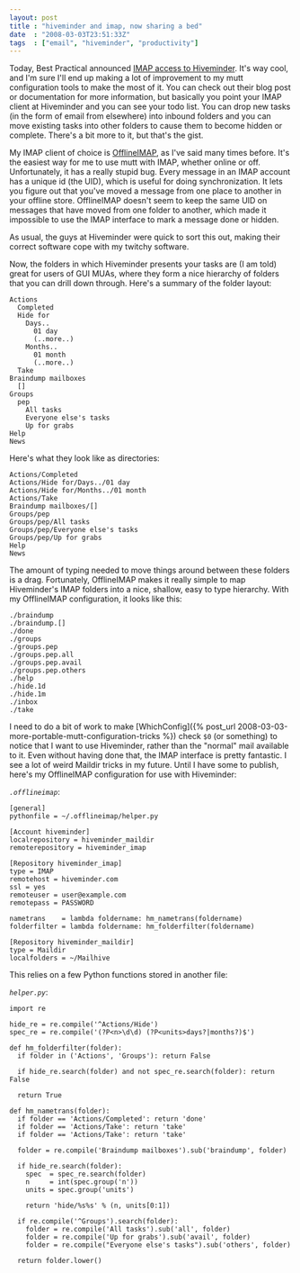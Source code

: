 ```yaml
---
layout: post
title : "hiveminder and imap, now sharing a bed"
date  : "2008-03-03T23:51:33Z"
tags  : ["email", "hiveminder", "productivity"]
---
```

Today, Best Practical announced [IMAP access to
Hiveminder](http://bestpractical.typepad.com/worst_impractical/2008/03/post.html).
It's way cool, and I'm sure I'll end up making a lot of improvement to my mutt
configuration tools to make the most of it.  You can check out their blog post
or documentation for more information, but basically you point your IMAP client
at Hiveminder and you can see your todo list.  You can drop new tasks (in the
form of email from elsewhere) into inbound folders and you can move existing
tasks into other folders to cause them to become hidden or complete.  There's a
bit more to it, but that's the gist.

My IMAP client of choice is
[OfflineIMAP](http://software.complete.org/offlineimap), as I've said many
times before.  It's the easiest way for me to use mutt with IMAP, whether
online or off.  Unfortunately, it has a really stupid bug.  Every message in an
IMAP account has a unique id (the UID), which is useful for doing
synchronization.  It lets you figure out that you've moved a message from one
place to another in your offline store.  OfflineIMAP doesn't seem to keep the
same UID on messages that have moved from one folder to another, which made it
impossible to use the IMAP interface to mark a message done or hidden.

As usual, the guys at Hiveminder were quick to sort this out, making their
correct software cope with my twitchy software.

Now, the folders in which Hiveminder presents your tasks are (I am told) great
for users of GUI MUAs, where they form a nice hierarchy of folders that you can
drill down through.  Here's a summary of the folder layout:

    Actions
      Completed
      Hide for
        Days..
          01 day
          (..more..)
        Months..
          01 month
          (..more..)
      Take
    Braindump mailboxes
      []
    Groups
      pep
        All tasks
        Everyone else's tasks
        Up for grabs
    Help
    News

Here's what they look like as directories:

    Actions/Completed
    Actions/Hide for/Days../01 day
    Actions/Hide for/Months../01 month
    Actions/Take
    Braindump mailboxes/[]
    Groups/pep
    Groups/pep/All tasks
    Groups/pep/Everyone else's tasks
    Groups/pep/Up for grabs
    Help
    News

The amount of typing needed to move things around between these folders is a
drag.  Fortunately, OfflineIMAP makes it really simple to map Hiveminder's IMAP
folders into a nice, shallow, easy to type hierarchy.  With my OfflineIMAP
configuration, it looks like this:

    ./braindump
    ./braindump.[]
    ./done
    ./groups
    ./groups.pep
    ./groups.pep.all
    ./groups.pep.avail
    ./groups.pep.others
    ./help
    ./hide.1d
    ./hide.1m
    ./inbox
    ./take

I need to do a bit of work to make
[WhichConfig]({% post_url 2008-03-03-more-portable-mutt-configuration-tricks %}) check `$0` (or
something) to notice that I want to use Hiveminder, rather than the "normal"
mail available to it.  Even without having done that, the IMAP interface is
pretty fantastic.  I see a lot of weird Maildir tricks in my future.  Until I
have some to publish, here's my OfflineIMAP configuration for use with
Hiveminder:

*`.offlineimap`*:

    [general]
    pythonfile = ~/.offlineimap/helper.py

    [Account hiveminder]
    localrepository = hiveminder_maildir
    remoterepository = hiveminder_imap

    [Repository hiveminder_imap]
    type = IMAP
    remotehost = hiveminder.com
    ssl = yes
    remoteuser = user@example.com
    remotepass = PASSWORD

    nametrans    = lambda foldername: hm_nametrans(foldername)
    folderfilter = lambda foldername: hm_folderfilter(foldername)

    [Repository hiveminder_maildir]
    type = Maildir
    localfolders = ~/Mailhive

This relies on a few Python functions stored in another file:

*`helper.py`*:

    import re

    hide_re = re.compile('^Actions/Hide')
    spec_re = re.compile('(?P<n>\d\d) (?P<units>days?|months?)$')

    def hm_folderfilter(folder):
      if folder in ('Actions', 'Groups'): return False

      if hide_re.search(folder) and not spec_re.search(folder): return False

      return True

    def hm_nametrans(folder):
      if folder == 'Actions/Completed': return 'done'
      if folder == 'Actions/Take': return 'take'
      if folder == 'Actions/Take': return 'take'

      folder = re.compile('Braindump mailboxes').sub('braindump', folder)

      if hide_re.search(folder):
        spec  = spec_re.search(folder)
        n     = int(spec.group('n'))
        units = spec.group('units')

        return 'hide/%s%s' % (n, units[0:1])

      if re.compile('^Groups').search(folder):
        folder = re.compile('All tasks').sub('all', folder)
        folder = re.compile('Up for grabs').sub('avail', folder)
        folder = re.compile("Everyone else's tasks").sub('others', folder)

      return folder.lower()

